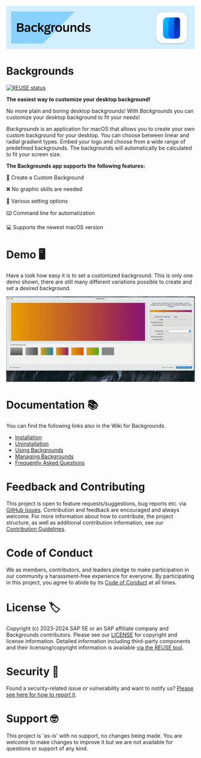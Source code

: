 ![BackgroundsBanner](https://github.com/SAP/backgrounds/blob/main/readme_images/banner_backgrounds.png)

# Backgrounds

[![REUSE status](https://api.reuse.software/badge/github.com/SAP/backgrounds)](https://api.reuse.software/info/github.com/SAP/backgrounds)

**The easiest way to customize your desktop background!**
 
No more plain and boring desktop backgrounds! With _Backgrounds_ you can customize your desktop background to fit your needs!

_Backgrounds_ is an application for macOS that allows you to create your own custom background for your desktop. You can choose between linear and radial gradient types. Embed your logo and choose from a wide range of predefined backgrounds. The backgrounds will automatically be calculated to fit your screen size.


**The Backgrounds app supports the following features:**

🌈 Create a Custom Background

❌ No graphic skills are needed

🚀 Various setting options

⌨️ Command line for automatization

💻 Supports the newest macOS version


# Demo 🖥️

Have a look how easy it is to set a customized background. This is only one demo shown, there are still many different variations possible to create and set a desired background.

![BackgroundsBanner](https://github.com/SAP/backgrounds/blob/main/readme_images/DemoBackgrounds.gif)




# Documentation 📚

You can find the following links also in the Wiki for Backgrounds.

* [Installation](https://github.com/SAP/backgrounds/wiki/Installation)
* [Uninstallation](https://github.com/SAP/backgrounds/wiki/Uninstallation)
* [Using Backgrounds](https://github.com/SAP/backgrounds/wiki/Using-Backgrounds)
* [Managing Backgrounds](https://github.com/SAP/backgrounds/wiki/Managing-Backgrounds)
* [Frequently Asked Questions](https://github.com/SAP/backgrounds/wiki/Frequently-Asked-Questions)



# Feedback and Contributing

This project is open to feature requests/suggestions, bug reports etc. via [GitHub issues](https://github.com/SAP/backgrounds/issues). Contribution and feedback are encouraged and always welcome. For more information about how to contribute, the project structure, as well as additional contribution information, see our [Contribution Guidelines](CONTRIBUTING.md).

# Code of Conduct

We as members, contributors, and leaders pledge to make participation in our community a harassment-free experience for everyone. By participating in this project, you agree to abide by its [Code of Conduct](CODE_OF_CONDUCT.md) at all times.

# License 🏷️

Copyright (c) 2023-2024 SAP SE or an SAP affiliate company and Backgrounds contributors. Please see our [LICENSE](LICENSE) for copyright and license information. Detailed information including third-party components and their licensing/copyright information is available [via the REUSE tool](https://api.reuse.software/info/github.com/SAP/backgrounds).


# Security 👮
Found a security-related issue or vulnerability and want to notify us? [Please see here for how to report it](https://github.com/SAP/backgrounds/security/policy).

# Support 🤓

This project is 'as-is' with no support, no changes being made. You are welcome to make changes to improve it but we are not available for questions or support of any kind.

